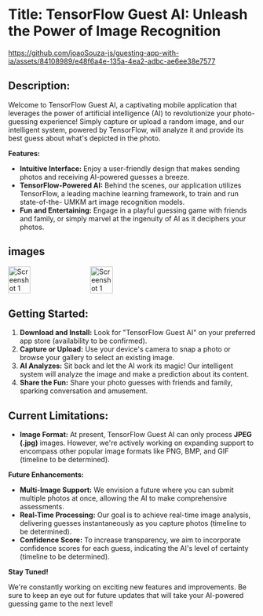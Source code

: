 # Title: TensorFlow Guest AI: Unleash the Power of Image Recognition 
https://github.com/joaoSouza-js/guesting-app-with-ia/assets/84108989/e48f6a4e-135a-4ea2-adbc-ae6ee38e7577


## Description:

Welcome to TensorFlow Guest AI, a captivating mobile application that leverages the power of artificial intelligence (AI) to revolutionize your photo-guessing experience! Simply capture or upload a random image, and our intelligent system, powered by TensorFlow, will analyze it and provide its best guess about what's depicted in the photo.




**Features:**

* **Intuitive Interface:** Enjoy a user-friendly design that makes sending photos and receiving AI-powered guesses a breeze.
* **TensorFlow-Powered AI:** Behind the scenes, our application utilizes TensorFlow, a leading machine learning framework, to train and run state-of-the- UMKM art image recognition models.
* **Fun and Entertaining:** Engage in a playful guessing game with friends and family, or simply marvel at the ingenuity of AI as it deciphers your photos.



##  images 

<div style="display: flex; flex-direction: row; gap: 16px;">
 <img src="https://github.com/joaoSouza-js/guesting-app-with-ia/assets/84108989/7c4c7d74-ee82-4da7-9dc7-700520e62dab" alt="Screenshot 1" width="30%" >

<img src="https://github.com/joaoSouza-js/guesting-app-with-ia/assets/84108989/9ac090fa-5ebe-4c9c-b476-ba6117fc935a" alt="Screenshot 1" width="30%" >
</div>



## Getting Started:

1. **Download and Install:** Look for "TensorFlow Guest AI" on your preferred app store (availability to be confirmed).
2. **Capture or Upload:** Use your device's camera to snap a photo or browse your gallery to select an existing image.
3. **AI Analyzes:** Sit back and let the AI work its magic! Our intelligent system will analyze the image and make a prediction about its content.
4. **Share the Fun:** Share your photo guesses with friends and family, sparking conversation and amusement.

## Current Limitations:

* **Image Format:** At present, TensorFlow Guest AI can only process **JPEG (.jpg)** images. However, we're actively working on expanding support to encompass other popular image formats like PNG, BMP, and GIF (timeline to be determined).

**Future Enhancements:**

* **Multi-Image Support:** We envision a future where you can submit multiple photos at once, allowing the AI to make comprehensive assessments.
* **Real-Time Processing:** Our goal is to achieve real-time image analysis, delivering guesses instantaneously as you capture photos (timeline to be determined).
* **Confidence Score:** To increase transparency, we aim to incorporate confidence scores for each guess, indicating the AI's level of certainty (timeline to be determined).

**Stay Tuned!**

We're constantly working on exciting new features and improvements. Be sure to keep an eye out for future updates that will take your AI-powered guessing game to the next level!
